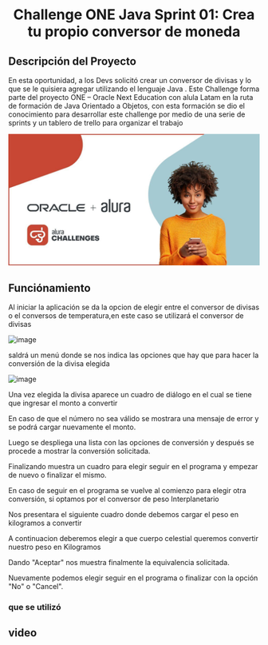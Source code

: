 <h1 align="center"> Challenge ONE Java Sprint 01: Crea tu propio conversor de moneda </h1>

 

## Descripción del Proyecto
En esta oportunidad, a los Devs  solicitó crear un conversor de divisas  y lo que se le quisiera agregar  utilizando el lenguaje Java .
Este Challenge  forma parte del proyecto ONE – Oracle Next Education con alula Latam en la ruta de formación de  Java Orientado a Objetos, con esta formación se dio el conocimiento para desarrollar  este challenge por medio de  una serie de sprints y  un tablero de trello para organizar el trabajo

![Challenge Oracle Next Education + Alura Banner](https://raw.githubusercontent.com/EduardoUT/ConversorMoneda-ONE-Alura_Challenge/master/src/Imagenes/challengeImage.jpg)

## Funciónamiento 
Al iniciar la aplicación se da  la opcion de elegir entre el conversor de divisas o el conversos de temperatura,en este caso se utilizará el conversor de divisas

![image](https://user-images.githubusercontent.com/94869227/175188690-e65e0a38-4fa9-4a98-8bb3-7919e2823427.png)

saldrá un menú donde se  nos indica las  opciones que hay que para hacer la  conversión de la divisa elegida

![image](https://user-images.githubusercontent.com/94869227/175188940-497978f1-6838-47ec-b2a0-eeeb6aee6a50.png)

Una vez elegida la divisa aparece un cuadro de diálogo en el cual se tiene que ingresar  el monto a convertir

En caso de que el número no sea válido se mostrara una mensaje de error y se podrá cargar nuevamente el monto.

Luego se despliega una lista con las opciones de conversión y después se procede a mostrar la conversión solicitada.

Finalizando muestra un cuadro para elegir seguir en el programa y empezar de nuevo o finalizar el mismo.

En caso de seguir en el programa se vuelve al comienzo para elegir otra conversión, si optamos por el conversor de peso Interplanetario

Nos presentara el siguiente cuadro donde debemos cargar el peso en kilogramos a convertir

A continuacion deberemos elegir a que cuerpo celestial queremos convertir nuestro peso en Kilogramos

Dando "Aceptar" nos muestra finalmente la equivalencia solicitada.

Nuevamente podemos elegir seguir en el programa o finalizar con la opción "No" o "Cancel".


### que se utilizó

## video






